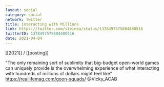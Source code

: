 ```yaml
---
layout: social
category: social
network: Twitter
title: Interacting with Millions
link: https://twitter.com/steinea/status/1378497575884480516
twitterID: 1378497575884480516
date: 2021-04-04
---
```


[[2021]] / [[posting]]

"The only remaining sort of sublimity that big-budget open-world games can uniquely provide is the overwhelming experience of what interacting with hundreds of millions of dollars might feel like" <https://reallifemag.com/goon-squads/> @Vicky_ACAB
